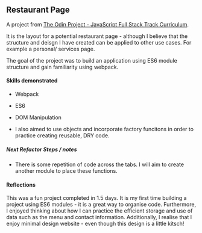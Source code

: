 ## Restaurant Page 

A project from [The Odin Project - JavaScript Full Stack Track Curriculum](https://www.theodinproject.com/courses/javascript/lessons/restaurant-page). 

It is the layout for a potential restaurant page - although I believe that the structure and deisgn I have created can be applied to other use cases. For example a personal/ services page. 

The goal of the project was to build an application using ES6 module structure and gain familiarity using webpack. 


#### Skills demonstrated
- Webpack 
- ES6
- DOM Manipulation 

- I also aimed to use objects and incorporate factory funcitons in order to practice creating reusable, DRY code. 

##### Next Refactor Steps / notes 
- There is some repetition of code across the tabs. I will aim to create another module to place these functions. 

#### Reflections
This was a fun project completed in 1.5 days. It is my first time building a project using ES6 modules - it is a great way to organise code. Furthermore, I enjoyed thinking about how I can practice the efficient storage and use of data such as the menu and contact information. Additionally, I realise that I enjoy minimal design website - even though this design is a little kitsch! 